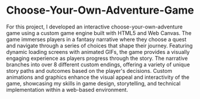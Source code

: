 # Choose-Your-Own-Adventure-Game 

For this project, I developed an interactive choose-your-own-adventure game using a custom game engine built with HTML5 and Web Canvas. The game immerses players in a fantasy narrative where they choose a quest and navigate through a series of choices that shape their journey. Featuring dynamic loading screens with animated GIFs, the game provides a visually engaging experience as players progress through the story. The narrative branches into over 8 different custom endings, offering a variety of unique story paths and outcomes based on the player's decisions. Custom animations and graphics enhance the visual appeal and interactivity of the game, showcasing my skills in game design, storytelling, and technical implementation within a web-based environment.


